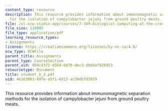 ```yaml
---
content_type: resource
description: This resource provides information about immunomagnetic separation methods
  for the isolation of campylobacter jejuni from ground poultry meats.
file: /ol-ocw-studio-app/courses/7-349-biological-computing-at-the-crossroads-of-engineering-and-science-spring-2005/4e163663897ea5f16d13ac50db7d3959_student_b_3.pdf
file_size: 118993
file_type: application/pdf
learning_resource_types:
- Assignments
license: https://creativecommons.org/licenses/by-nc-sa/4.0/
ocw_type: OCWFile
parent_title: Assignments
parent_type: CourseSection
parent_uid: d94c4372-d364-6d70-dec3-dbddaf026d53
resourcetype: Document
title: student_b_3.pdf
uid: 4e163663-897e-a5f1-6d13-ac50db7d3959
---
```

This resource provides information about immunomagnetic separation methods for the isolation of campylobacter jejuni from ground poultry meats.